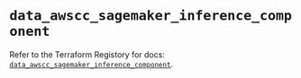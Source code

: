 # `data_awscc_sagemaker_inference_component`

Refer to the Terraform Registory for docs: [`data_awscc_sagemaker_inference_component`](https://registry.terraform.io/providers/hashicorp/awscc/0.70.0/docs/data-sources/sagemaker_inference_component).
